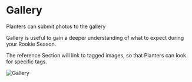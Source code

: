 # Gallery

Planters can submit photos to the gallery

Gallery is useful to gain a deeper understanding of what to expect during your Rookie Season.

The reference Section will link to tagged images, so that Planters can look for specific tags.

![Gallery](/Gallery_00.png)
